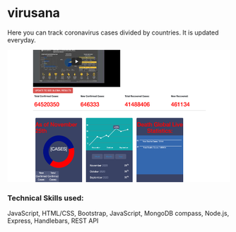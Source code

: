 # virusana

Here you can track coronavirus cases divided by countries. It is updated everyday.

<p align="center">
  <img width="800" height="300" src="https://github.com/anastasiiasok/virusana/blob/main/public/readme.png">
</p>

### Technical Skills used:  
JavaScript, HTML/CSS, Bootstrap, JavaScript, MongoDB compass, Node.js, Express, Handlebars, REST API
